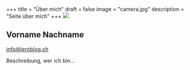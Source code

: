 +++
title = "Über mich"
draft = false
image = "camera.jpg"
description = "Seite über mich"
+++
![](/img/default-author.png)

## Vorname Nachname

info@lernblog.ch

Beschreibung, wer ich bin...
